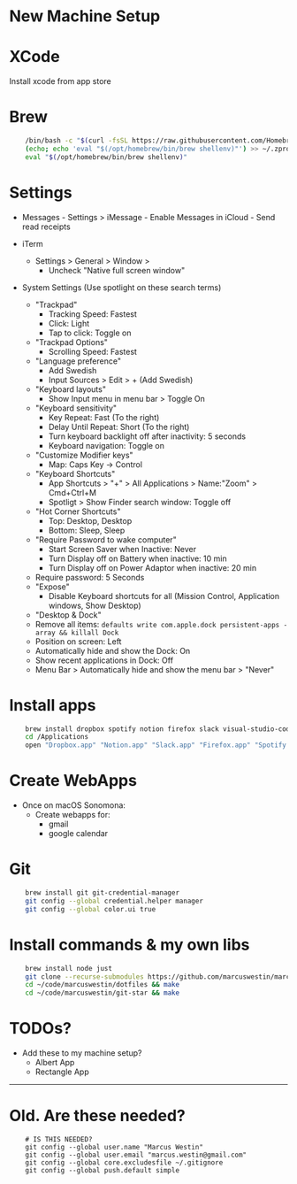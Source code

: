 New Machine Setup
=================

# XCode

Install xcode from app store

# Brew

```bash
	/bin/bash -c "$(curl -fsSL https://raw.githubusercontent.com/Homebrew/install/HEAD/install.sh)"
	(echo; echo 'eval "$(/opt/homebrew/bin/brew shellenv)"') >> ~/.zprofile
	eval "$(/opt/homebrew/bin/brew shellenv)"
```

# Settings

- Messages
        - Settings > iMessage
            - Enable Messages in iCloud
            - Send read receipts

- iTerm
    - Settings > General > Window >
      - Uncheck "Native full screen window"

- System Settings (Use spotlight on these search terms)
    - "Trackpad"
        - Tracking Speed: Fastest
        - Click: Light
        - Tap to click: Toggle on
    - "Trackpad Options"
        - Scrolling Speed: Fastest
    - "Language preference"
        - Add Swedish
        - Input Sources > Edit > + (Add Swedish)
    - "Keyboard layouts"
        - Show Input menu in menu bar > Toggle On
    - "Keyboard sensitivity"
        - Key Repeat: Fast (To the right)
        - Delay Until Repeat: Short (To the right)
        - Turn keyboard backlight off after inactivity: 5 seconds
        - Keyboard navigation: Toggle on
    - "Customize Modifier keys"
        - Map: Caps Key -> Control
    - "Keyboard Shortcuts"
        - App Shortcuts > "+" > All Applications > Name:"Zoom" > Cmd+Ctrl+M
        - Spotligt > Show Finder search window: Toggle off
    - "Hot Corner Shortcuts"
        - Top: Desktop, Desktop
        - Bottom: Sleep, Sleep
    - "Require Password to wake computer"
        - Start Screen Saver when Inactive: Never
        - Turn Display off on Battery when inactive: 10 min
        - Turn Display off on Power Adaptor when inactive: 20 min
	- Require password: 5 Seconds
    - "Expose"
        - Disable Keyboard shortcuts for all (Mission Control, Application windows, Show Desktop)
    - "Desktop & Dock"
	- Remove all items: `defaults write com.apple.dock persistent-apps -array && killall Dock`
	- Position on screen: Left
	- Automatically hide and show the Dock: On
	- Show recent applications in Dock: Off
	- Menu Bar > Automatically hide and show the menu bar > "Never"


# Install apps

```bash
	brew install dropbox spotify notion firefox slack visual-studio-code iterm2
	cd /Applications
    open "Dropbox.app" "Notion.app" "Slack.app" "Firefox.app" "Spotify.app" "Visual Studio Code.app" "iTerm.app"
```

# Create WebApps

- Once on macOS Sonomona:
    - Create webapps for:
        - gmail
        - google calendar


# Git

```bash
    brew install git git-credential-manager
    git config --global credential.helper manager
    git config --global color.ui true
```


# Install commands & my own libs
```bash
    brew install node just
    git clone --recurse-submodules https://github.com/marcuswestin/marcuswestin.git ~/code/marcuswestin
    cd ~/code/marcuswestin/dotfiles && make
    cd ~/code/marcuswestin/git-star && make
```

# TODOs?

- Add these to my machine setup?
  - Albert App
  - Rectangle App

--------

# Old. Are these needed?

```
    # IS THIS NEEDED?
    git config --global user.name "Marcus Westin"
    git config --global user.email "marcus.westin@gmail.com"
    git config --global core.excludesfile ~/.gitignore
    git config --global push.default simple
```
